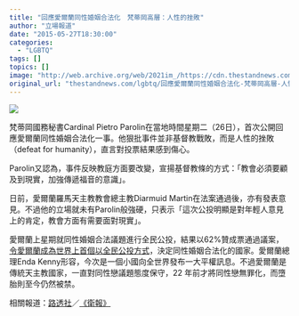 ```yaml
---
title: "回應愛爾蘭同性婚姻合法化　梵蒂岡高層：人性的挫敗"
author: "立場報道"
date: "2015-05-27T18:30:00"
categories:
  - "LGBTQ"
tags: []
topics: []
image: "http://web.archive.org/web/2021im_/https://cdn.thestandnews.com/media/photos/cache/20150527-2-02_5mwhu_1200x0.png"
original_url: "thestandnews.com/lgbtq/回應愛爾蘭同性婚姻合法化-梵蒂岡高層-人性的挫敗"
---
```

![](http://web.archive.org/web/2021im_/https://cdn.thestandnews.com/media/photos/cache/20150527-2-02_5mwhu_1200x0.png)

梵蒂岡國務秘書Cardinal Pietro Parolin在當地時間星期二（26日），首次公開回應愛爾蘭同性婚姻合法化一事。他狠批事件並非基督教戰敗，而是人性的挫敗（defeat for humanity），直言對投票結果感到傷心。

Parolin又認為，事件反映教庭方面要改變，宣揚基督教條的方式：「教會必須要顧及到現實，加強傳遞福音的意識」。

日前，愛爾蘭羅馬天主教教會總主教Diarmuid Martin在法案通過後，亦有發表意見。不過他的立場就未有Parolin般強硬，只表示「這次公投明顯是對年輕人意見上的肯定，教會方面有需要面對現實」。

愛爾蘭上星期就同性婚姻合法議題進行全民公投，結果以62%贊成票通過議案，[令愛爾蘭成為世界上首個以全民公投方式](../../lgbtq/%E6%84%9B%E7%88%BE%E8%98%AD%E5%85%AC%E6%8A%95%E9%80%9A%E9%81%8E%E5%90%8C%E6%80%A7%E5%A9%9A%E5%A7%BB%E5%90%88%E6%B3%95%E5%8C%96-%E5%85%A8%E7%90%83%E9%A6%96%E4%BE%8B/)，決定同性婚姻合法化的國家。愛爾蘭總理Enda Kenny形容，今次是一個小國向全世界發布一大平權訊息。不過愛爾蘭是傳統天主教國家，一直對同性戀議題態度保守，22 年前才將同性戀無罪化，而墮胎則至今仍然被禁。

相關報道：[路透社](http://web.archive.org/web/20210628182612/http://www.reuters.com/article/2015/05/27/uk-ireland-gaymarriage-vatican-idUKKBN0OC0OF20150527)／[《衛報》](http://web.archive.org/web/20210628182612/http://www.theguardian.com/world/2015/may/26/vatican-ireland-gay-marriage-referendum-vote-defeat-for-humanity)